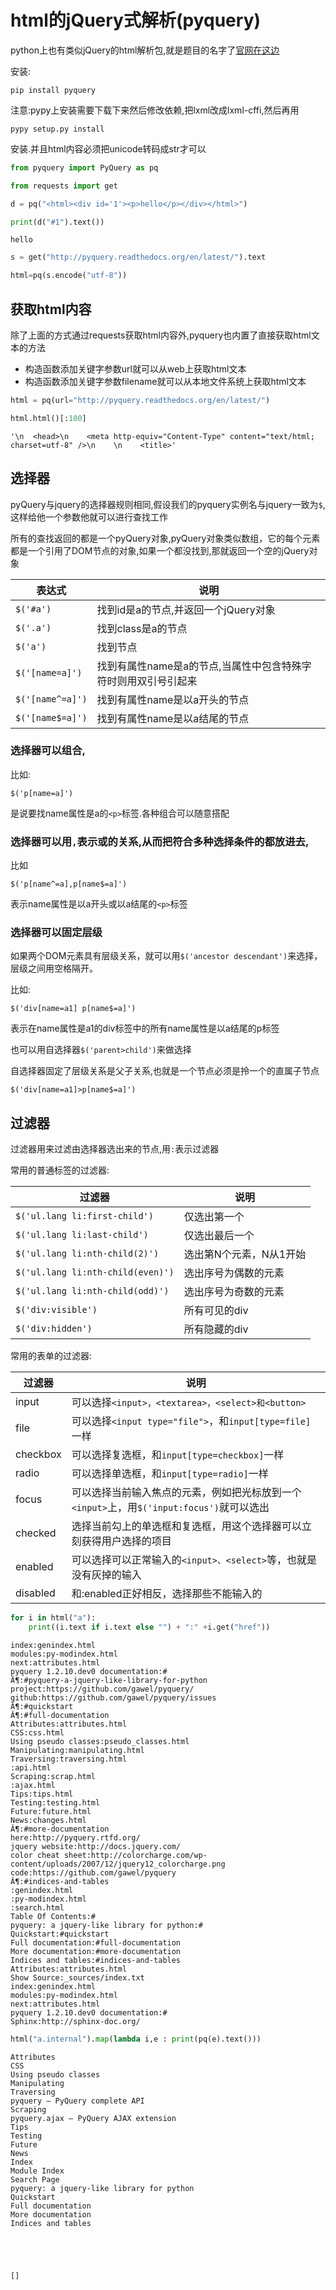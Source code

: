 # html的jQuery式解析(pyquery)

python上也有类似jQuery的html解析包,就是题目的名字了[官网在这边](https://github.com/gawel/pyquery)

安装:

    pip install pyquery
    
注意:pypy上安装需要下载下来然后修改依赖,把lxml改成lxml-cffi,然后再用

    pypy setup.py install 
    
    
安装.并且html内容必须把unicode转码成str才可以


```python
from pyquery import PyQuery as pq
```


```python
from requests import get
```


```python
d = pq("<html><div id='1'><p>hello</p></div></html>")
```


```python
print(d("#1").text())
```

    hello



```python
s = get("http://pyquery.readthedocs.org/en/latest/").text
```


```python
html=pq(s.encode("utf-8"))
```

## 获取html内容
除了上面的方式通过requests获取html内容外,pyquery也内置了直接获取html文本的方法

+ 构造函数添加关键字参数url就可以从web上获取html文本
+ 构造函数添加关键字参数filename就可以从本地文件系统上获取html文本


```python
html = pq(url="http://pyquery.readthedocs.org/en/latest/")
```


```python
html.html()[:100]
```




    '\n  <head>\n    <meta http-equiv="Content-Type" content="text/html; charset=utf-8" />\n    \n    <title>'



## 选择器

pyQuery与jquery的选择器规则相同,假设我们的pyquery实例名与jquery一致为`$`,这样给他一个参数他就可以进行查找工作

所有的查找返回的都是一个pyQuery对象,pyQuery对象类似数组，它的每个元素都是一个引用了DOM节点的对象,如果一个都没找到,那就返回一个空的jQuery对象

表达式|说明
---|---
`$('#a')`|找到id是a的节点,并返回一个jQuery对象
`$('.a')`|找到class是a的节点
`$('a')`|找到<a>节点
`$('[name=a]')`|找到有属性name是a的节点,当属性中包含特殊字符时则用双引号引起来
`$('[name^=a]')`|找到有属性name是以a开头的节点
`$('[name$=a]')`|找到有属性name是以a结尾的节点

### 选择器可以组合,

比如:

    $('p[name=a]')
    
是说要找name属性是a的`<p>`标签.各种组合可以随意搭配

### 选择器可以用`,`表示或的关系,从而把符合多种选择条件的都放进去,

比如

    $('p[name^=a],p[name$=a]')
    
表示name属性是以a开头或以a结尾的`<p>`标签

### 选择器可以固定层级

如果两个DOM元素具有层级关系，就可以用`$('ancestor descendant')`来选择，层级之间用空格隔开。

比如:

    $('div[name=a1] p[name$=a]')
    
表示在name属性是a1的div标签中的所有name属性是以a结尾的p标签


也可以用自选择器`$('parent>child')`来做选择

自选择器固定了层级关系是父子关系,也就是一个节点必须是拎一个的直属子节点

    $('div[name=a1]>p[name$=a]')

## 过滤器

过滤器用来过滤由选择器选出来的节点,用`:`表示过滤器


常用的普通标签的过滤器:


过滤器|说明
---|---
`$('ul.lang li:first-child')`|仅选出第一个
`$('ul.lang li:last-child')`| 仅选出最后一个
`$('ul.lang li:nth-child(2)')`| 选出第N个元素，N从1开始
`$('ul.lang li:nth-child(even)')`| 选出序号为偶数的元素
`$('ul.lang li:nth-child(odd)')`| 选出序号为奇数的元素
`$('div:visible')`| 所有可见的div
`$('div:hidden')`| 所有隐藏的div


常用的表单的过滤器:

过滤器|说明
---|---
input|可以选择`<input>，<textarea>，<select>和<button>`
file|可以选择`<input type="file">`，和`input[type=file]`一样
checkbox|可以选择复选框，和`input[type=checkbox]`一样
radio|可以选择单选框，和`input[type=radio]`一样
focus|可以选择当前输入焦点的元素，例如把光标放到一个`<input>`上，用`$('input:focus')`就可以选出
checked|选择当前勾上的单选框和复选框，用这个选择器可以立刻获得用户选择的项目
enabled|可以选择可以正常输入的`<input>、<select>`等，也就是没有灰掉的输入
disabled|和:enabled正好相反，选择那些不能输入的


```python
for i in html("a"):
    print((i.text if i.text else "") + ":" +i.get("href"))
```

    index:genindex.html
    modules:py-modindex.html
    next:attributes.html
    pyquery 1.2.10.dev0 documentation:#
    Â¶:#pyquery-a-jquery-like-library-for-python
    project:https://github.com/gawel/pyquery/
    github:https://github.com/gawel/pyquery/issues
    Â¶:#quickstart
    Â¶:#full-documentation
    Attributes:attributes.html
    CSS:css.html
    Using pseudo classes:pseudo_classes.html
    Manipulating:manipulating.html
    Traversing:traversing.html
    :api.html
    Scraping:scrap.html
    :ajax.html
    Tips:tips.html
    Testing:testing.html
    Future:future.html
    News:changes.html
    Â¶:#more-documentation
    here:http://pyquery.rtfd.org/
    jquery website:http://docs.jquery.com/
    color cheat sheet:http://colorcharge.com/wp-content/uploads/2007/12/jquery12_colorcharge.png
    code:https://github.com/gawel/pyquery
    Â¶:#indices-and-tables
    :genindex.html
    :py-modindex.html
    :search.html
    Table Of Contents:#
    pyquery: a jquery-like library for python:#
    Quickstart:#quickstart
    Full documentation:#full-documentation
    More documentation:#more-documentation
    Indices and tables:#indices-and-tables
    Attributes:attributes.html
    Show Source:_sources/index.txt
    index:genindex.html
    modules:py-modindex.html
    next:attributes.html
    pyquery 1.2.10.dev0 documentation:#
    Sphinx:http://sphinx-doc.org/



```python
html("a.internal").map(lambda i,e : print(pq(e).text()))
```

    Attributes
    CSS
    Using pseudo classes
    Manipulating
    Traversing
    pyquery – PyQuery complete API
    Scraping
    pyquery.ajax – PyQuery AJAX extension
    Tips
    Testing
    Future
    News
    Index
    Module Index
    Search Page
    pyquery: a jquery-like library for python
    Quickstart
    Full documentation
    More documentation
    Indices and tables





    []


